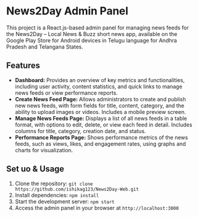 # News2Day Admin Panel

This project is a React.js-based admin panel for managing news feeds for the News2Day – Local News & Buzz short news app, available on the Google Play Store for Android devices in Telugu language for Andhra Pradesh and Telangana States.

## Features

- **Dashboard:** Provides an overview of key metrics and functionalities, including user activity, content statistics, and quick links to manage news feeds or view performance reports.
- **Create News Feed Page:** Allows administrators to create and publish new news feeds, with form fields for title, content, category, and the ability to upload images or videos. Includes a mobile preview screen.
- **Manage News Feeds Page:** Displays a list of all news feeds in a table format, with options to edit, delete, or view each feed in detail. Includes columns for title, category, creation date, and status.
- **Performance Reports Page:** Shows performance metrics of the news feeds, such as views, likes, and engagement rates, using graphs and charts for visualization.

## Set uo & Usage

1. Clone the repository: `git clone https://github.com/ishikag123/News2Day-Web.git`
2. Install dependencies: `npm install`
3. Start the development server: `npm start`
4. Access the admin panel in your browser at `http://localhost:3000`
